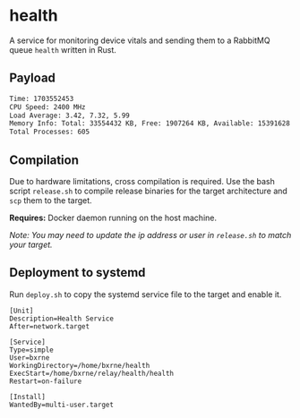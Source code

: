 # health

A service for monitoring device vitals and sending them to a RabbitMQ queue `health` written in Rust.

## Payload

```txt
Time: 1703552453
CPU Speed: 2400 MHz
Load Average: 3.42, 7.32, 5.99
Memory Info: Total: 33554432 KB, Free: 1907264 KB, Available: 15391628 KB, Buffers: 0 KB, Cached: 0 KB
Total Processes: 605
```

## Compilation

Due to hardware limitations, cross compilation is required.
Use the bash script `release.sh` to compile release binaries for the target architecture and `scp` them to the target.

**Requires:**
Docker daemon running on the host machine.

*Note: You may need to update the ip address or user in `release.sh` to match your target.*

## Deployment to systemd

Run `deploy.sh` to copy the systemd service file to the target and enable it.

```service
[Unit]
Description=Health Service
After=network.target

[Service]
Type=simple
User=bxrne
WorkingDirectory=/home/bxrne/health
ExecStart=/home/bxrne/relay/health/health
Restart=on-failure

[Install]
WantedBy=multi-user.target
```
